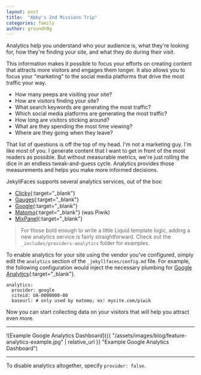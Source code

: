 ```yaml
---
layout: post
title:  "Abby's 2nd Missions Trip"
categories: family
author: groundh0g
---
```


Analytics help you understand who your audience is, what they're looking for, how they're finding your site, and what they do during their visit.

This information makes it possible to focus your efforts on creating content that attracts more visitors and engages them longer. It also allows you to focus your "marketing" to the social media platforms that drive the most traffic your way.

* How many peeps are visiting your site?
* How are visitors finding your site?
* What search keywords are generating the most traffic?
* Which social media platforms are generating the most traffic?
* How long are visitors sticking around?
* What are they spending the most time viewing?
* Where are they going when they leave?

That list of questions is off the top of my head. I'm not a marketing guy. I'm like most of you. I generate content that I want to get in front of the most readers as possible. But without measurable metrics, we're just rolling the dice in an endless tweak-and-guess cycle. Analytics provides those measurements and helps you make more informed decisions.

JekyllFaces supports several analytics services, out of the box:

* [Clicky](https://clicky.com/){:target="_blank"}
* [Gauges](https://get.gaug.es/){:target="_blank"}
* [Google](https://www.google.com/analytics/){:target="_blank"}
* [Matomo](https://matomo.org/){:target="_blank"} (was Piwik)
* [MixPanel](https://mixpanel.com/){:target="_blank"}

> For those bold enough to write a little Liquid template logic, adding a new analytics service is fairly straightforward. Check out the `_includes/providers-analytics` folder for examples.

To enable analytics for your site using the vendor you've configured, simply edit the `analytics` section of the `_jekyllfaces/config.md` file. For example, the following configuration would inject the necessary plumbing for [Google Analytics](https://www.google.com/analytics/){:target="_blank"}.

~~~
analytics:
  provider: google
  siteid: UA-0000000-00
  baseurl: # only used by matomo; ex: mysite.com/piwik
~~~

Now you can start collecting data on your visitors that will help you attract even more.

<hr/>
![Example Google Analytics Dashboard]({{ "/assets/images/blog/feature-analytics-example.jpg" | relative_url }} "Example Google Analytics Dashboard")
<hr/>

To disable analytics altogether, specify `provider: false`.